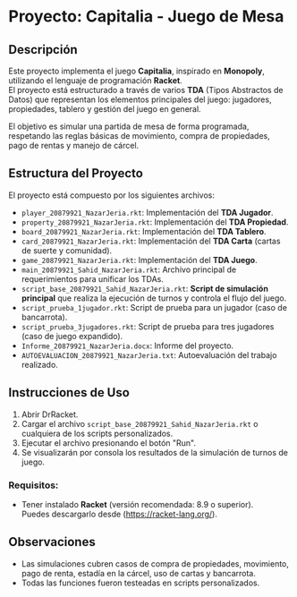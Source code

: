 # Proyecto: Capitalia - Juego de Mesa

## Descripción

Este proyecto implementa el juego **Capitalia**, inspirado en **Monopoly**, utilizando el lenguaje de programación **Racket**.  
El proyecto está estructurado a través de varios **TDA** (Tipos Abstractos de Datos) que representan los elementos principales del juego: jugadores, propiedades, tablero y gestión del juego en general.

El objetivo es simular una partida de mesa de forma programada, respetando las reglas básicas de movimiento, compra de propiedades, pago de rentas y manejo de cárcel.

## Estructura del Proyecto

El proyecto está compuesto por los siguientes archivos:

- `player_20879921_NazarJeria.rkt`: Implementación del **TDA Jugador**.
- `property_20879921_NazarJeria.rkt`: Implementación del **TDA Propiedad**.
- `board_20879921_NazarJeria.rkt`: Implementación del **TDA Tablero**.
- `card_20879921_NazarJeria.rkt`: Implementación del **TDA Carta** (cartas de suerte y comunidad).
- `game_20879921_NazarJeria.rkt`: Implementación del **TDA Juego**.
- `main_20879921_Sahid_NazarJeria.rkt`: Archivo principal de requerimientos para unificar los TDAs.
- `script_base_20879921_Sahid_NazarJeria.rkt`: **Script de simulación principal** que realiza la ejecución de turnos y controla el flujo del juego.
- `script_prueba_1jugador.rkt`: Script de prueba para un jugador (caso de bancarrota).
- `script_prueba_3jugadores.rkt`: Script de prueba para tres jugadores (caso de juego expandido).
- `Informe_20879921_NazarJeria.docx`: Informe del proyecto.
- `AUTOEVALUACION_20879921_NazarJeria.txt`: Autoevaluación del trabajo realizado.

## Instrucciones de Uso

1. Abrir DrRacket.
2. Cargar el archivo `script_base_20879921_Sahid_NazarJeria.rkt` o cualquiera de los scripts personalizados.
3. Ejecutar el archivo presionando el botón "Run".
4. Se visualizarán por consola los resultados de la simulación de turnos de juego.

### Requisitos:

- Tener instalado **Racket** (versión recomendada: 8.9 o superior).  
  Puedes descargarlo desde (https://racket-lang.org/).

## Observaciones

- Las simulaciones cubren casos de compra de propiedades, movimiento, pago de renta, estadía en la cárcel, uso de cartas y bancarrota.
- Todas las funciones fueron testeadas en scripts personalizados.


